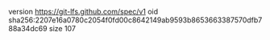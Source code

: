 version https://git-lfs.github.com/spec/v1
oid sha256:2207e16a0780c2054f0fd00c8642149ab9593b8653663387570dfb788a34dc69
size 107
